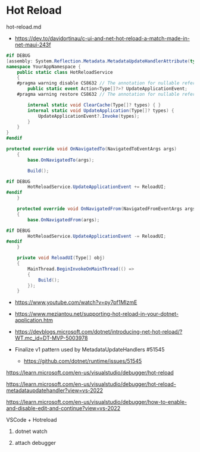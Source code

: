 # Hot Reload

hot-reload.md

*   https://dev.to/davidortinau/c-ui-and-net-hot-reload-a-match-made-in-net-maui-243f

```csharp
#if DEBUG
[assembly: System.Reflection.Metadata.MetadataUpdateHandlerAttribute(typeof(YourAppNamespace.HotReloadService))]
namespace YourAppNamespace { 
    public static class HotReloadService
    {
    #pragma warning disable CS8632 // The annotation for nullable reference types should only be used in code within a '#nullable' annotations context.
        public static event Action<Type[]?>? UpdateApplicationEvent;
    #pragma warning restore CS8632 // The annotation for nullable reference types should only be used in code within a '#nullable' annotations context.

        internal static void ClearCache(Type[]? types) { }
        internal static void UpdateApplication(Type[]? types) {
            UpdateApplicationEvent?.Invoke(types);
        }
    }
}
#endif
```

```csharp
protected override void OnNavigatedTo(NavigatedToEventArgs args)
    {
        base.OnNavigatedTo(args);

        Build();

#if DEBUG
        HotReloadService.UpdateApplicationEvent += ReloadUI;
#endif
    }

    protected override void OnNavigatedFrom(NavigatedFromEventArgs args)
    {
        base.OnNavigatedFrom(args);

#if DEBUG
        HotReloadService.UpdateApplicationEvent -= ReloadUI;
#endif
    }

    private void ReloadUI(Type[] obj)
    {
        MainThread.BeginInvokeOnMainThread(() =>
        {
            Build();
        });
    }
```

*   https://www.youtube.com/watch?v=py7pf1MIzmE

*   https://www.meziantou.net/supporting-hot-reload-in-your-dotnet-application.htm

*   https://devblogs.microsoft.com/dotnet/introducing-net-hot-reload/?WT.mc_id=DT-MVP-5003978

*   Finalize v1 pattern used by MetadataUpdateHandlers #51545

    *   https://github.com/dotnet/runtime/issues/51545

https://learn.microsoft.com/en-us/visualstudio/debugger/hot-reload

https://learn.microsoft.com/en-us/visualstudio/debugger/hot-reload-metadataupdatehandler?view=vs-2022

https://learn.microsoft.com/en-us/visualstudio/debugger/how-to-enable-and-disable-edit-and-continue?view=vs-2022


VSCode + Hotreload

1.  dotnet watch

2.  attach debugger


